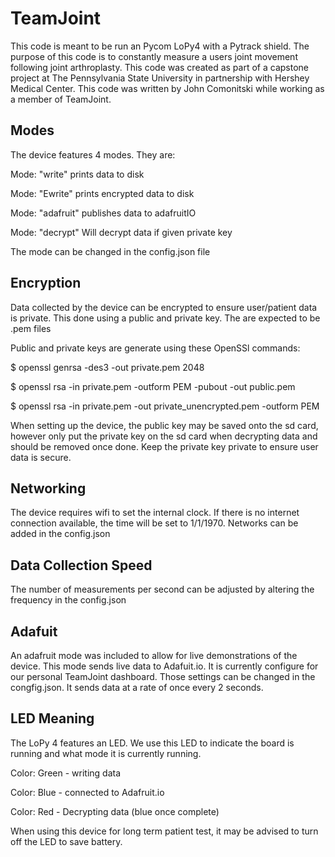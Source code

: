 # TeamJoint
This code is meant to be run an Pycom LoPy4 with a Pytrack shield. The purpose
of this code is to constantly measure a users joint movement following joint
arthroplasty. This code was created as part of a capstone project at The
Pennsylvania State University in partnership with Hershey Medical Center. This
code was written by John Comonitski while working as a member of TeamJoint.

## Modes
The device features 4 modes. They are:

Mode: "write" prints data to disk

Mode: "Ewrite" prints encrypted data to disk

Mode: "adafruit" publishes data to adafruitIO

Mode: "decrypt" Will decrypt data if given private key

The mode can be changed in the config.json file

## Encryption
Data collected by the device can be encrypted to ensure user/patient data is
private. This done using a public and private key. The are expected to be .pem
files

Public and private keys are generate using these OpenSSl commands:

$ openssl genrsa -des3 -out private.pem 2048

$ openssl rsa -in private.pem -outform PEM -pubout -out public.pem

$ openssl rsa -in private.pem -out private_unencrypted.pem -outform PEM

When setting up the device, the public key may be saved onto the sd card,
however only put the private key on the sd card when decrypting data and should
be removed once done. Keep the private key private to ensure user data is
secure.

## Networking
The device requires wifi to set the internal clock. If there is no internet connection
available, the time will be set to 1/1/1970. Networks can be added in the config.json

## Data Collection Speed
The number of measurements per second can be adjusted by altering the
frequency in the config.json

## Adafuit
An adafruit mode was included to allow for live demonstrations of the device.
This mode sends live data to Adafuit.io. It is currently configure for our
personal TeamJoint dashboard. Those settings can be changed in the congfig.json.
It sends data at a rate of once every 2 seconds.

## LED Meaning
The LoPy 4 features an LED. We use this LED to indicate the board is running and
what mode it is currently running.

Color: Green - writing data

Color: Blue - connected to Adafruit.io

Color: Red - Decrypting data (blue once complete)

When using this device for long term patient test, it may be advised to turn off
the LED to save battery.
